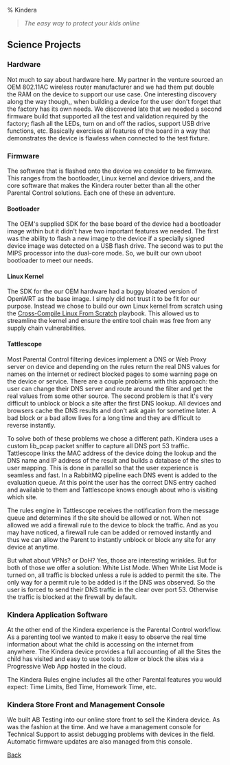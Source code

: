 % Kindera

> *The easy way to protect your kids online*

## Science Projects

### Hardware

Not much to say about hardware here.  My partner in the venture sourced an OEM 802.11AC wireless router manufacturer and we had them put double the RAM on the device to support our use case.  One interesting discovery along the way though,, when building a device for the user don't forget that the factory has its own needs.  We discovered late that we needed a second firmware build that supported all the test and validation required by the factory; flash all the LEDs, turn on and off the radios, support USB drive functions, etc.  Basically exercises all features of the board in a way that demonstrates the device is flawless when connected to the test fixture.

### Firmware

The software that is flashed onto the device we consider to be firmware.  This ranges from the bootloader, Linux kernel and device drivers, and the core software that makes the Kindera router better than all the other Parental Control solutions.  Each one of these an adventure.

#### Bootloader

The OEM's supplied SDK for the base board of the device had a bootloader image within but it didn't have two important features we needed.  The first was the ability to flash a new image to the device if a specially signed device image was detected on a USB flash drive.  The second was to put the MIPS processor into the dual-core mode.  So, we built our own uboot bootloader to meet our needs.

#### Linux Kernel

The SDK for the our OEM hardware had a buggy bloated version of OpenWRT as the base image.  I simply did not trust it to be fit for our purpose.  Instead we chose to build our own Linux kernel from scratch using the [Cross-Compile Linux From Scratch](https://clfs.org/view/clfs-embedded/mips/) playbook.  This allowed us to streamline the kernel and ensure the entire tool chain was free from any supply chain vulnerabilities.

#### Tattlescope

Most Parental Control filtering devices implement a DNS or Web Proxy server on device and depending on the rules return the real DNS values for names on the internet or redirect blocked pages to some warning page on the device or service.  There are a couple problems with this approach: the user can change their DNS server and route around the filter and get the real values from some other source.  The second problem is that it's very difficult to unblock or block a site after the first DNS lookup.  All devices and browsers cache the DNS results and don't ask again for sometime later.  A bad block or a bad allow lives for a long time and they are difficult to reverse instantly.

To solve both of these problems we chose a different path.  Kindera uses a custom lib_pcap packet sniffer to capture all DNS port 53 traffic. Tattlescope links the MAC address of the device doing the lookup and the DNS name and IP address of the result and builds a database of the sites to user mapping.  This is done in parallel so that the user experience is seamless and fast.  In a RabbitMQ pipeline each DNS event is added to the evaluation queue.  At this point the user has the correct DNS entry cached and available to them and Tattlescope knows enough about who is visiting which site.

The rules engine in Tattlescope receives the notification from the message queue and determines if the site should be allowed or not.  When not allowed we add a firewall rule to the device to block the traffic.  And as you may have noticed, a firewall rule can be added or removed instantly and thus we can allow the Parent to instantly unblock or block any site for any device at anytime.

But what about VPNs?  or DoH?  Yes, those are interesting wrinkles.  But for both of those we offer a solution: White List Mode.   When White List Mode is turned on, all traffic is blocked unless a rule is added to permit the site.  The only way for a permit rule to be added is if the DNS was observed.  So the user is forced to send their DNS traffic in the clear over port 53.  Otherwise the traffic is blocked at the firewall by default.

### Kindera Application Software

At the other end of the Kindera experience is the Parental Control workflow.  As a parenting tool we wanted to make it easy to observe the real time information about what the child is accessing on the internet from anywhere.  The Kindera device provides a full accounting of all the Sites the child has visited and easy to use tools to allow or block the sites via a Progressive Web App hosted in the cloud.

The Kindera Rules engine includes all the other Parental features you would expect: Time Limits, Bed Time, Homework Time, etc.  

### Kindera Store Front and Management Console

We built AB Testing into our online store front to sell the Kindera device.  As was the fashion at the time.  And we have a management console for Technical Support to assist debugging problems with devices in the field.  Automatic firmware updates are also managed from this console.

[Back](index.html)
